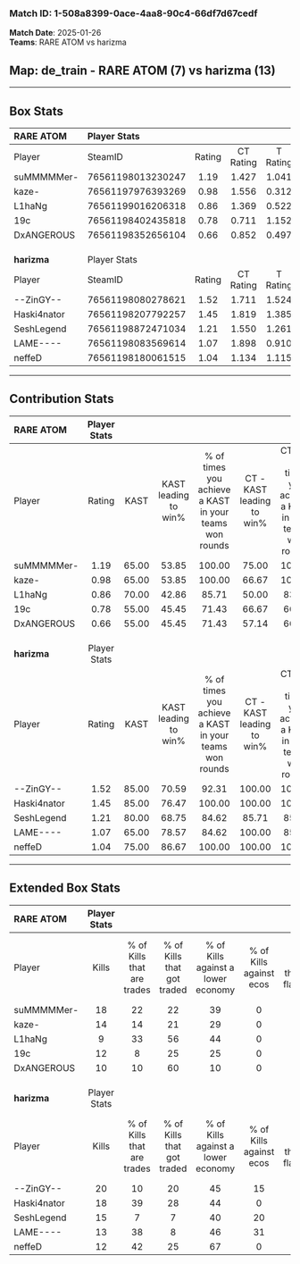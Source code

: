 ### Match ID: 1-508a8399-0ace-4aa8-90c4-66df7d67cedf  
**Match Date**: 2025-01-26  
**Teams**: RARE ATOM vs harizma  

## **Map**: de_train - RARE ATOM (7) vs harizma (13)  
---  

## Box Stats  

| **RARE ATOM** | Player Stats      |        |           |          |       |       |       |         |        |      |     |
| :- | :- | :-: | :-: | :-: | :-: | :-: | :-: | :-: | :-: | :-: | :-: |
| Player        | SteamID           | Rating | CT Rating | T Rating | KAST  |  ADR  | Kills | Assists | Deaths | K/D  | HS% |
| suMMMMMer-    | 76561198013230247 |  1.19  |   1.427   |  1.041   | 65.00 | 86.2  |  18   |    6    |   16   | 1.13 | 61  |
| kaze-         | 76561197976393269 |  0.98  |   1.556   |  0.312   | 65.00 | 59.3  |  14   |    4    |   14   | 1.00 | 50  |
| L1haNg        | 76561199016206318 |  0.86  |   1.369   |  0.522   | 70.00 | 95.5  |   9   |    9    |   17   | 0.53 | 44  |
| 19c           | 76561198402435818 |  0.78  |   0.711   |  1.152   | 55.00 | 71.6  |  12   |    4    |   17   | 0.71 | 66  |
| DxANGEROUS    | 76561198352656104 |  0.66  |   0.852   |  0.497   | 55.00 | 55.7  |  10   |    2    |   16   | 0.63 | 70  |
|               |                   |        |           |          |       |       |       |         |        |      |     |
|               |                   |        |           |          |       |       |       |         |        |      |     |
|               |                   |        |           |          |       |       |       |         |        |      |     |
| **harizma**   | Player Stats      |        |           |          |       |       |       |         |        |      |     |
| Player        | SteamID           | Rating | CT Rating | T Rating | KAST  |  ADR  | Kills | Assists | Deaths | K/D  | HS% |
| --ZinGY--     | 76561198080278621 |  1.52  |   1.711   |  1.524   | 85.00 | 103.3 |  20   |    3    |   14   | 1.43 | 45  |
| Haski4nator   | 76561198207792257 |  1.45  |   1.819   |  1.385   | 85.00 | 87.0  |  18   |    6    |   12   | 1.50 | 61  |
| SeshLegend    | 76561198872471034 |  1.21  |   1.550   |  1.261   | 80.00 | 78.6  |  15   |    8    |   14   | 1.07 | 46  |
| LAME----      | 76561198083569614 |  1.07  |   1.898   |  0.910   | 65.00 | 94.4  |  13   |    9    |   14   | 0.93 | 53  |
| neffeD        | 76561198180061515 |  1.04  |   1.134   |  1.115   | 75.00 | 58.8  |  12   |    4    |   11   | 1.09 | 58  |
---  

## Contribution Stats  

| **RARE ATOM** | Player Stats |       |                      |                                                        |                           |                                                             |                          |                                                            |
| :- | :-: | :-: | :-: | :-: | :-: | :-: | :-: | :-: |
| Player        |    Rating    | KAST  | KAST leading to win% | % of times you achieve a KAST in your teams won rounds | CT - KAST leading to win% | CT - % of times you achieve a KAST in your teams won rounds | T - KAST leading to win% | T - % of times you achieve a KAST in your teams won rounds |
| suMMMMMer-    |     1.19     | 65.00 |        53.85         |                         100.00                         |           75.00           |                           100.00                            |          20.00           |                           100.00                           |
| kaze-         |     0.98     | 65.00 |        53.85         |                         100.00                         |           66.67           |                           100.00                            |          25.00           |                           100.00                           |
| L1haNg        |     0.86     | 70.00 |        42.86         |                         85.71                          |           50.00           |                            83.33                            |          25.00           |                           100.00                           |
| 19c           |     0.78     | 55.00 |        45.45         |                         71.43                          |           66.67           |                            66.67                            |          20.00           |                           100.00                           |
| DxANGEROUS    |     0.66     | 55.00 |        45.45         |                         71.43                          |           57.14           |                            66.67                            |          25.00           |                           100.00                           |
|               |              |       |                      |                                                        |                           |                                                             |                          |                                                            |
|               |              |       |                      |                                                        |                           |                                                             |                          |                                                            |
|               |              |       |                      |                                                        |                           |                                                             |                          |                                                            |
| **harizma**   | Player Stats |       |                      |                                                        |                           |                                                             |                          |                                                            |
| Player        |    Rating    | KAST  | KAST leading to win% | % of times you achieve a KAST in your teams won rounds | CT - KAST leading to win% | CT - % of times you achieve a KAST in your teams won rounds | T - KAST leading to win% | T - % of times you achieve a KAST in your teams won rounds |
| --ZinGY--     |     1.52     | 85.00 |        70.59         |                         92.31                          |          100.00           |                           100.00                            |          50.00           |                           83.33                            |
| Haski4nator   |     1.45     | 85.00 |        76.47         |                         100.00                         |          100.00           |                           100.00                            |          60.00           |                           100.00                           |
| SeshLegend    |     1.21     | 80.00 |        68.75         |                         84.62                          |           85.71           |                            85.71                            |          55.56           |                           83.33                            |
| LAME----      |     1.07     | 65.00 |        78.57         |                         84.62                          |          100.00           |                            85.71                            |          62.50           |                           83.33                            |
| neffeD        |     1.04     | 75.00 |        86.67         |                         100.00                         |          100.00           |                           100.00                            |          75.00           |                           100.00                           |
---  

## Extended Box Stats  

| **RARE ATOM** | Player Stats |                            |                            |                                    |                         |                              |                                 |        |                             |                                     |                          |                               |                            |
| :- | :-: | :-: | :-: | :-: | :-: | :-: | :-: | :-: | :-: | :-: | :-: | :-: | :-: |
| Player        |    Kills     | % of Kills that are trades | % of Kills that got traded | % of Kills against a lower economy | % of Kills against ecos | % of Kills that are flawless | % of Kills that are close duels | Deaths | % of Deaths that get traded | % of Deaths against a lower economy | % of Deaths against ecos | % of Deaths that are flawless | % of Deaths that are close |
| suMMMMMer-    |      18      |             22             |             22             |                 39                 |            0            |              50              |                6                |   16   |             19              |                 13                  |            0             |              69               |             13             |
| kaze-         |      14      |             14             |             21             |                 29                 |            0            |              71              |                0                |   14   |             21              |                 14                  |            0             |              79               |             0              |
| L1haNg        |      9       |             33             |             56             |                 44                 |            0            |              56              |                0                |   17   |             18              |                 12                  |            0             |              47               |             18             |
| 19c           |      12      |             8              |             25             |                 25                 |            0            |              67              |                0                |   17   |             24              |                 18                  |            0             |              53               |             0              |
| DxANGEROUS    |      10      |             10             |             60             |                 10                 |            0            |              70              |                0                |   16   |             13              |                 19                  |            0             |              88               |             0              |
|               |              |                            |                            |                                    |                         |                              |                                 |        |                             |                                     |                          |                               |                            |
|               |              |                            |                            |                                    |                         |                              |                                 |        |                             |                                     |                          |                               |                            |
|               |              |                            |                            |                                    |                         |                              |                                 |        |                             |                                     |                          |                               |                            |
| **harizma**   | Player Stats |                            |                            |                                    |                         |                              |                                 |        |                             |                                     |                          |                               |                            |
| Player        |    Kills     | % of Kills that are trades | % of Kills that got traded | % of Kills against a lower economy | % of Kills against ecos | % of Kills that are flawless | % of Kills that are close duels | Deaths | % of Deaths that get traded | % of Deaths against a lower economy | % of Deaths against ecos | % of Deaths that are flawless | % of Deaths that are close |
| --ZinGY--     |      20      |             10             |             20             |                 45                 |           15            |              75              |                5                |   14   |             21              |                 43                  |            7             |              71               |             0              |
| Haski4nator   |      18      |             39             |             28             |                 44                 |            0            |              56              |               11                |   12   |             33              |                 25                  |            0             |              58               |             0              |
| SeshLegend    |      15      |             7              |             7              |                 40                 |           20            |              67              |                7                |   14   |             43              |                 36                  |            0             |              71               |             0              |
| LAME----      |      13      |             38             |             8              |                 46                 |           31            |              77              |                8                |   14   |             29              |                 36                  |            0             |              36               |             7              |
| neffeD        |      12      |             42             |             25             |                 67                 |            0            |              67              |                0                |   11   |             27              |                 36                  |            9             |              64               |             0              |
